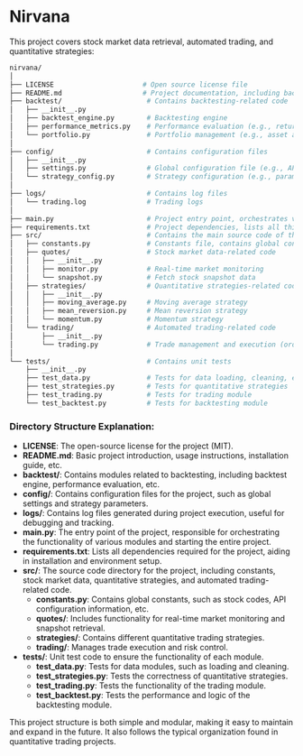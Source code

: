 # Nirvana

This project covers stock market data retrieval, automated trading, and quantitative strategies:

```bash
nirvana/
│
├── LICENSE                      # Open source license file
├── README.md                    # Project documentation, including background, functionality, installation, etc.
├── backtest/                     # Contains backtesting-related code
│   ├── __init__.py
│   ├── backtest_engine.py        # Backtesting engine
│   ├── performance_metrics.py    # Performance evaluation (e.g., returns, Sharpe ratio)
│   └── portfolio.py              # Portfolio management (e.g., asset allocation)
│
├── config/                       # Contains configuration files
│   ├── __init__.py
│   ├── settings.py               # Global configuration file (e.g., API keys, database connections)
│   └── strategy_config.py        # Strategy configuration (e.g., parameter settings)
│
├── logs/                         # Contains log files
│   └── trading.log               # Trading logs
│
├── main.py                       # Project entry point, orchestrates various modules
├── requirements.txt              # Project dependencies, lists all third-party libraries
├── src/                          # Contains the main source code of the project
│   ├── constants.py              # Constants file, contains global constants
│   ├── quotes/                   # Stock market data-related code
│   │   ├── __init__.py
│   │   ├── monitor.py            # Real-time market monitoring
│   │   └── snapshot.py           # Fetch stock snapshot data
│   ├── strategies/               # Quantitative strategies-related code
│   │   ├── __init__.py
│   │   ├── moving_average.py     # Moving average strategy
│   │   ├── mean_reversion.py     # Mean reversion strategy
│   │   └── momentum.py           # Momentum strategy
│   └── trading/                  # Automated trading-related code
│       ├── __init__.py
│       └── trading.py            # Trade management and execution (order execution, risk management, etc.)
│
└── tests/                        # Contains unit tests
    ├── __init__.py
    ├── test_data.py              # Tests for data loading, cleaning, etc.
    ├── test_strategies.py        # Tests for quantitative strategies
    ├── test_trading.py           # Tests for trading module
    └── test_backtest.py          # Tests for backtesting module

```

### Directory Structure Explanation:

- **LICENSE**: The open-source license for the project (MIT).
- **README.md**: Basic project introduction, usage instructions, installation guide, etc.
- **backtest/**: Contains modules related to backtesting, including backtest engine, performance evaluation, etc.
- **config/**: Contains configuration files for the project, such as global settings and strategy parameters.
- **logs/**: Contains log files generated during project execution, useful for debugging and tracking.
- **main.py**: The entry point of the project, responsible for orchestrating the functionality of various modules and starting the entire project.
- **requirements.txt**: Lists all dependencies required for the project, aiding in installation and environment setup.
- **src/**: The source code directory for the project, including constants, stock market data, quantitative strategies, and automated trading-related code.
  - **constants.py**: Contains global constants, such as stock codes, API configuration information, etc.
  - **quotes/**: Includes functionality for real-time market monitoring and snapshot retrieval.
  - **strategies/**: Contains different quantitative trading strategies.
  - **trading/**: Manages trade execution and risk control.
- **tests/**: Unit test code to ensure the functionality of each module.
  - **test_data.py**: Tests for data modules, such as loading and cleaning.
  - **test_strategies.py**: Tests the correctness of quantitative strategies.
  - **test_trading.py**: Tests the functionality of the trading module.
  - **test_backtest.py**: Tests the performance and logic of the backtesting module.

This project structure is both simple and modular, making it easy to maintain and expand in the future. It also follows the typical organization found in quantitative trading projects.